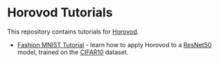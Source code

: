 # Horovod Tutorials
This repository contains tutorials for [Horovod](http://horovod.ai).

* [Fashion MNIST Tutorial](cifar10_resnet50/README.md) - learn how to apply Horovod to a [ResNet50](https://arxiv.org/abs/1512.03385) model, trained on the [CIFAR10](https://www.cs.toronto.edu/~kriz/cifar.html) dataset.
